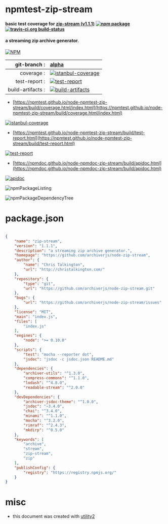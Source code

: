 # npmtest-zip-stream

#### basic test coverage for  [zip-stream (v1.1.1)](https://github.com/archiverjs/node-zip-stream)  [![npm package](https://img.shields.io/npm/v/npmtest-zip-stream.svg?style=flat-square)](https://www.npmjs.org/package/npmtest-zip-stream) [![travis-ci.org build-status](https://api.travis-ci.org/npmtest/node-npmtest-zip-stream.svg)](https://travis-ci.org/npmtest/node-npmtest-zip-stream)

#### a streaming zip archive generator.

[![NPM](https://nodei.co/npm/zip-stream.png?downloads=true&downloadRank=true&stars=true)](https://www.npmjs.com/package/zip-stream)

| git-branch : | [alpha](https://github.com/npmtest/node-npmtest-zip-stream/tree/alpha)|
|--:|:--|
| coverage : | [![istanbul-coverage](https://npmtest.github.io/node-npmtest-zip-stream/build/coverage.badge.svg)](https://npmtest.github.io/node-npmtest-zip-stream/build/coverage.html/index.html)|
| test-report : | [![test-report](https://npmtest.github.io/node-npmtest-zip-stream/build/test-report.badge.svg)](https://npmtest.github.io/node-npmtest-zip-stream/build/test-report.html)|
| build-artifacts : | [![build-artifacts](https://npmtest.github.io/node-npmtest-zip-stream/glyphicons_144_folder_open.png)](https://github.com/npmtest/node-npmtest-zip-stream/tree/gh-pages/build)|

- [https://npmtest.github.io/node-npmtest-zip-stream/build/coverage.html/index.html](https://npmtest.github.io/node-npmtest-zip-stream/build/coverage.html/index.html)

[![istanbul-coverage](https://npmtest.github.io/node-npmtest-zip-stream/build/screenCapture.buildCi.browser.%252Ftmp%252Fbuild%252Fcoverage.lib.html.png)](https://npmtest.github.io/node-npmtest-zip-stream/build/coverage.html/index.html)

- [https://npmtest.github.io/node-npmtest-zip-stream/build/test-report.html](https://npmtest.github.io/node-npmtest-zip-stream/build/test-report.html)

[![test-report](https://npmtest.github.io/node-npmtest-zip-stream/build/screenCapture.buildCi.browser.%252Ftmp%252Fbuild%252Ftest-report.html.png)](https://npmtest.github.io/node-npmtest-zip-stream/build/test-report.html)

- [https://npmdoc.github.io/node-npmdoc-zip-stream/build/apidoc.html](https://npmdoc.github.io/node-npmdoc-zip-stream/build/apidoc.html)

[![apidoc](https://npmdoc.github.io/node-npmdoc-zip-stream/build/screenCapture.buildCi.browser.%252Ftmp%252Fbuild%252Fapidoc.html.png)](https://npmdoc.github.io/node-npmdoc-zip-stream/build/apidoc.html)

![npmPackageListing](https://npmtest.github.io/node-npmtest-zip-stream/build/screenCapture.npmPackageListing.svg)

![npmPackageDependencyTree](https://npmtest.github.io/node-npmtest-zip-stream/build/screenCapture.npmPackageDependencyTree.svg)



# package.json

```json

{
    "name": "zip-stream",
    "version": "1.1.1",
    "description": "a streaming zip archive generator.",
    "homepage": "https://github.com/archiverjs/node-zip-stream",
    "author": {
        "name": "Chris Talkington",
        "url": "http://christalkington.com/"
    },
    "repository": {
        "type": "git",
        "url": "https://github.com/archiverjs/node-zip-stream.git"
    },
    "bugs": {
        "url": "https://github.com/archiverjs/node-zip-stream/issues"
    },
    "license": "MIT",
    "main": "index.js",
    "files": [
        "index.js"
    ],
    "engines": {
        "node": ">= 0.10.0"
    },
    "scripts": {
        "test": "mocha --reporter dot",
        "jsdoc": "jsdoc -c jsdoc.json README.md"
    },
    "dependencies": {
        "archiver-utils": "^1.3.0",
        "compress-commons": "^1.1.0",
        "lodash": "^4.8.0",
        "readable-stream": "^2.0.0"
    },
    "devDependencies": {
        "archiver-jsdoc-theme": "^1.0.0",
        "jsdoc": "~3.4.0",
        "chai": "^3.4.0",
        "minami": "^1.1.0",
        "mocha": "^3.2.0",
        "rimraf": "^2.4.3",
        "mkdirp": "^0.5.0"
    },
    "keywords": [
        "archive",
        "stream",
        "zip-stream",
        "zip"
    ],
    "publishConfig": {
        "registry": "https://registry.npmjs.org/"
    }
}
```



# misc
- this document was created with [utility2](https://github.com/kaizhu256/node-utility2)
